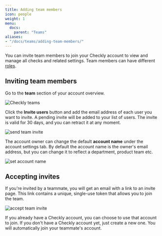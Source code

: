 ```yaml
---
title: Adding team members
icon: people
weight: 1
menu:
  docs:
    parent: "Teams"
aliases:
- "/docs/teams/adding-team-members/"  
---
```


You can invite team members to join your Checkly account to view and manage all checks and related settings.
Team members can have different [roles](/docs/teams/about-roles/).

## Inviting team members

Go to the **team** section of your account overview.

![Checkly teams](/docs/images/teams/team.png)

Click the **Invite users** button and add the email address of each user you want to invite. A pending invite will be added
to your list of users. The invite is valid for 30 days, and you can retract it at any moment.

![send team invite](/docs/images/teams/send_invite.png)


The account owner can change the default **account name** under the account settings tab. By default the account name is the
owner's email address, but you can change it to reflect a department, product team etc.

![set account name](/docs/images/teams/account_name.png)

## Accepting invites

If you're invited by a teammate, you will get an email with a link to an invite page. This link contains a unique, single-use
token that allows you to join the team.

![accept team invite](/docs/images/teams/mail.png)

If you already have a Checkly account, you can choose to use that account to join. If you don't have a Checkly account yet,
just create a new one. You will automatically join your teammate's account.
